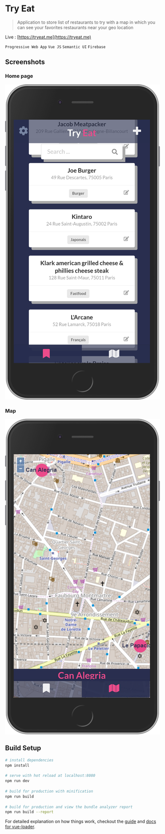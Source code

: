 # Try Eat

> Application to store list of restaurants to try with a map in which you can see your favorites restaurants near your geo location

Live : [https://tryeat.me](https://tryeat.me)

`Progressive Web App` `Vue JS` `Semantic UI` `Firebase`

## Screenshots

### Home page

![](https://github.com/ismailnguyen/TryEat/raw/master/screenshots/home.png)

### Map

![](https://github.com/ismailnguyen/TryEat/raw/master/screenshots/map.png)


## Build Setup

``` bash
# install dependencies
npm install

# serve with hot reload at localhost:8080
npm run dev

# build for production with minification
npm run build

# build for production and view the bundle analyzer report
npm run build --report
```

For detailed explanation on how things work, checkout the [guide](http://vuejs-templates.github.io/webpack/) and [docs for vue-loader](http://vuejs.github.io/vue-loader).
